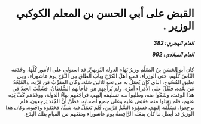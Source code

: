 <h1 dir="rtl">القبض على أبي الحسن بن المعلم الكوكبي الوزير .</h1>

<h5 dir="rtl">العام الهجري:  382

العام الميلادي: 992

</h5>

<p dir="rtl">كان أبو الحَسَنِ بنُ المعَلِّم وزيرُ بَهاءِ الدولة البُويهيِّ, قد استولى على الأمورِ كُلِّها، وخَدَمَه النَّاسُ كُلُّهم، حتى الوزراء، فمنع أهلَ الكرْخِ وبابَ الطاقِ مِن النَّوْحِ يومَ عاشوراء، ومِن تعليق المُسُوحِ، الذي كان يُعمَلُ به من نحوِ ثلاثينَ سَنَة، وكان المقرِّبُ مَن قرَّبه، والمُبْعَدُ مَن بعَّده، فثَقُلَ على الأُمَراء أمرُه، ولم يُراعِهم هو، فأجابهم السُّلطانُ، فشَغَّبَ الجندُ في هذا الوقت، وشَكَوا منه، وطلبوا منه تسليمَه إليهم، فراجَعَهم بهاءُ الدولة، ووعَدَهم كَفَّ يَدِه عنهم، فلم يَقبَلوا منه، فقَبَض عليه وعلى جميعِ أصحابِه، فظَنَّ أنَّ الجُندَ يَرجِعون، فلم يرجِعوا، فسَلَّمَه إليهم، فسقوه السُّمَّ مَرَّتين، فلم يَعمَلْ فيه شيئًا، فخَنَقوه ودَفَنوه، وكان هذا الوزيرُ قد أبطل ما كان يفعَلُه الرَّافِضةُ يوم عاشوراء ومَنَعَهم من القيامِ بتلك البِدَع.</p></br>
